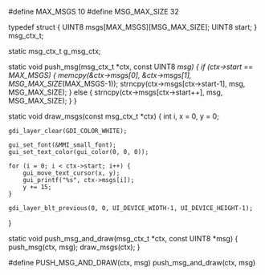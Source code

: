 #define MAX_MSGS 10
#define MSG_MAX_SIZE 32

typedef struct {
	UINT8 msgs[MAX_MSGS][MSG_MAX_SIZE];
	UINT8 start;
} msg_ctx_t;

static msg_ctx_t g_msg_ctx;

static void push_msg(msg_ctx_t *ctx, const UINT8 *msg) {
    if (ctx->start == MAX_MSGS) {
        memcpy(&ctx->msgs[0], &ctx->msgs[1], MSG_MAX_SIZE*(MAX_MSGS-1));
        strncpy(ctx->msgs[ctx->start-1], msg, MSG_MAX_SIZE);
    } else {
        strncpy(ctx->msgs[ctx->start++], msg, MSG_MAX_SIZE);
    }
}

static void draw_msgs(const msg_ctx_t *ctx) {
    int i, x = 0, y = 0;

    gdi_layer_clear(GDI_COLOR_WHITE);

    gui_set_font(&MMI_small_font);
    gui_set_text_color(gui_color(0, 0, 0));

    for (i = 0; i < ctx->start; i++) {
        gui_move_text_cursor(x, y);
        gui_printf("%s", ctx->msgs[i]);
        y += 15;
    }

    gdi_layer_blt_previous(0, 0, UI_DEVICE_WIDTH-1, UI_DEVICE_HEIGHT-1);
}

static void push_msg_and_draw(msg_ctx_t *ctx, const UINT8 *msg) {
    push_msg(ctx, msg);
    draw_msgs(ctx);
}

#define PUSH_MSG_AND_DRAW(ctx, msg) push_msg_and_draw(ctx, msg)